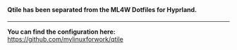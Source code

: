 <div class="tip custom-block" style="padding-top: 1px">

<h4>Qtile has been separated from the ML4W Dotfiles for Hyprland.</h4>

---

**You can find the configuration here:** https://github.com/mylinuxforwork/qtile

</div>
